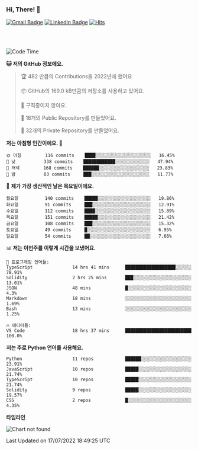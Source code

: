 ### Hi, There! 👋


[![Gmail Badge](https://img.shields.io/badge/-725psh@gmail.com-c14438?style=flat&logo=Gmail&logoColor=white&link=mailto:725psh@gmail.com)](mailto:725psh@gmail.com) 
[![Linkedin Badge](https://img.shields.io/badge/-soohanpark-0072b1?style=flat&logo=Linkedin&logoColor=white&link=https://www.linkedin.com/in/soohanpark/)](https://www.linkedin.com/in/soohanpark/) 
[![Hits](https://hits.seeyoufarm.com/api/count/incr/badge.svg?url=https%3A%2F%2Fgithub.com%2FSoohan-Park&count_bg=%23000000&title_bg=%23828282&icon=gradle.svg&icon_color=%23FFFFFF&title=Visited&edge_flat=false)](https://hits.seeyoufarm.com)  

<br />
<br />

<!--START_SECTION:waka-->
![Code Time](http://img.shields.io/badge/Code%20Time-0%20secs-blue)

**🐱 저의 GitHub 정보에요.** 

> 🏆 482 만큼의 Contributions을 2022년에 했어요
 > 
> 📦 GitHub의 169.0 kB만큼의 저장소를 사용하고 있어요. 
 > 
> 🚫 구직중이지 않아요.
 > 
> 📜 18개의 Public Repository를 만들었어요. 
 > 
> 🔑 32개의 Private Repository를 만들었어요.  
 > 
**저는 아침형 인간이에요. 🐤** 

```text
🌞 아침         116 commits    ████░░░░░░░░░░░░░░░░░░░░░   16.45% 
🌆 낮　         338 commits    ████████████░░░░░░░░░░░░░   47.94% 
🌃 저녁         168 commits    ██████░░░░░░░░░░░░░░░░░░░   23.83% 
🌙 밤　         83 commits     ███░░░░░░░░░░░░░░░░░░░░░░   11.77%

```
📅 **제가 가장 생산적인 날은 목요일이에요.** 

```text
월요일          140 commits    █████░░░░░░░░░░░░░░░░░░░░   19.86% 
화요일          91 commits     ███░░░░░░░░░░░░░░░░░░░░░░   12.91% 
수요일          112 commits    ████░░░░░░░░░░░░░░░░░░░░░   15.89% 
목요일          151 commits    █████░░░░░░░░░░░░░░░░░░░░   21.42% 
금요일          108 commits    ███░░░░░░░░░░░░░░░░░░░░░░   15.32% 
토요일          49 commits     █░░░░░░░░░░░░░░░░░░░░░░░░   6.95% 
일요일          54 commits     ██░░░░░░░░░░░░░░░░░░░░░░░   7.66%

```


📊 **저는 이번주를 이렇게 시간을 보냈어요.** 

```text
💬 프로그래밍 언어들: 
TypeScript               14 hrs 41 mins      ███████████████████░░░░░░   78.91% 
Solidity                 2 hrs 25 mins       ███░░░░░░░░░░░░░░░░░░░░░░   13.01% 
JSON                     48 mins             █░░░░░░░░░░░░░░░░░░░░░░░░   4.3% 
Markdown                 18 mins             ░░░░░░░░░░░░░░░░░░░░░░░░░   1.69% 
Bash                     13 mins             ░░░░░░░░░░░░░░░░░░░░░░░░░   1.25%

🔥 에디터들: 
VS Code                  18 hrs 37 mins      █████████████████████████   100.0%

```

**저는 주로 Python 언어를 사용해요.** 

```text
Python                   11 repos            ██████░░░░░░░░░░░░░░░░░░░   23.91% 
JavaScript               10 repos            █████░░░░░░░░░░░░░░░░░░░░   21.74% 
TypeScript               10 repos            █████░░░░░░░░░░░░░░░░░░░░   21.74% 
Solidity                 9 repos             █████░░░░░░░░░░░░░░░░░░░░   19.57% 
CSS                      2 repos             █░░░░░░░░░░░░░░░░░░░░░░░░   4.35%

```


**타임라인**

![Chart not found](https://raw.githubusercontent.com/Soohan-Park/Soohan-Park/master/charts/bar_graph.png) 


 Last Updated on 17/07/2022 18:49:25 UTC
<!--END_SECTION:waka-->
